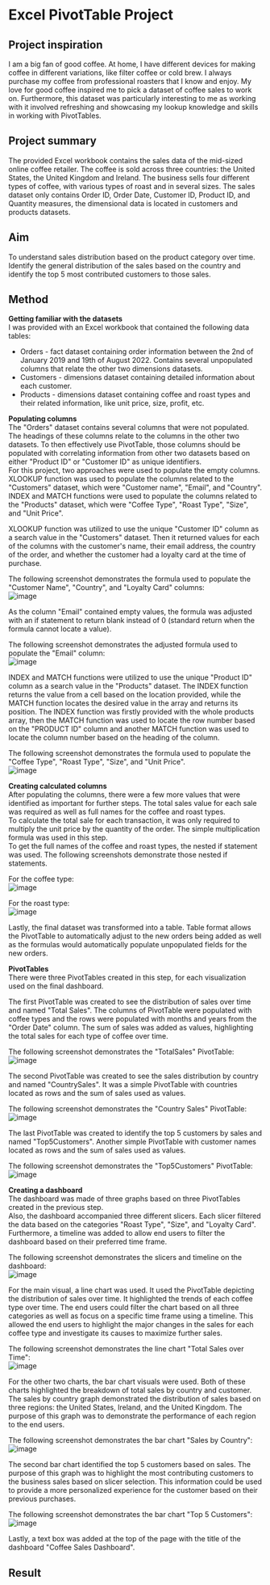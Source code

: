 # Excel PivotTable Project  

## Project inspiration
I am a big fan of good coffee. At home, I have different devices for making coffee in different variations, like filter coffee or cold brew. I always purchase my coffee from professional roasters that I know and enjoy. My love for good coffee inspired me to pick a dataset of coffee sales to work on. Furthermore, this dataset was particularly interesting to me as working with it involved refreshing and showcasing my lookup knowledge and skills in working with PivotTables.  

## Project summary  
The provided Excel workbook contains the sales data of the mid-sized online coffee retailer. The coffee is sold across three countries: the United States, the United Kingdom and Ireland. The business sells four different types of coffee, with various types of roast and in several sizes. The sales dataset only contains Order ID, Order Date, Customer ID, Product ID, and Quantity measures, the dimensional data is located in customers and products datasets.  

## Aim  
To understand sales distribution based on the product category over time. Identify the general distribution of the sales based on the country and identify the top 5 most contributed customers to those sales.  

## Method  
**Getting familiar with the datasets**  
I was provided with an Excel workbook that contained the following data tables:  
* Orders - fact dataset containing order information between the 2nd of January 2019 and 19th of August 2022. Contains several unpopulated columns that relate the other two dimensions datasets.    
* Customers - dimensions dataset containing detailed information about each customer.  
* Products - dimensions dataset containing coffee and roast types and their related information, like unit price, size, profit, etc.  

**Populating columns**  
The "Orders" dataset contains several columns that were not populated. The headings of these columns relate to the columns in the other two datasets. To then effectively use PivotTable, those columns should be populated with correlating information from other two datasets based on either "Product ID" or "Customer ID" as unique identifiers.  
For this project, two approaches were used to populate the empty columns. XLOOKUP function was used to populate the columns related to the "Customers" dataset, which were "Customer name", "Email", and "Country". INDEX and MATCH functions were used to populate the columns related to the "Products" dataset, which were "Coffee Type", "Roast Type", "Size", and "Unit Price".  
  
XLOOKUP function was utilized to use the unique "Customer ID" column as a search value in the "Customers" dataset. Then it returned values for each of the columns with the customer's name, their email address, the country of the order, and whether the customer had a loyalty card at the time of purchase.  
  
The following screenshot demonstrates the formula used to populate the "Customer Name", "Country", and "Loyalty Card" columns:  
![image](https://github.com/user-attachments/assets/711ad818-b967-47b0-922a-c82ebc15d464)  
  
As the column "Email" contained empty values, the formula was adjusted with an if statement to return blank instead of 0 (standard return when the formula cannot locate a value).  
  
The following screenshot demonstrates the adjusted formula used to populate the "Email" column:  
![image](https://github.com/user-attachments/assets/05587259-d8da-4217-93a2-ae0e6264cd35)  
  
INDEX and MATCH functions were utilized to use the unique "Product ID" column as a search value in the "Products" dataset. The INDEX function returns the value from a cell based on the location provided, while the MATCH function locates the desired value in the array and returns its position. The INDEX function was firstly provided with the whole products array, then the MATCH function was used to locate the row number based on the "PRODUCT ID" column and another MATCH function was used to locate the column number based on the heading of the column.  
  
The following screenshot demonstrates the formula used to populate the "Coffee Type", "Roast Type", "Size", and "Unit Price".  
![image](https://github.com/user-attachments/assets/2ca90c02-b1ff-4989-ace6-93458d508562)  
  
**Creating calculated columns**  
After populating the columns, there were a few more values that were identified as important for further steps. The total sales value for each sale was required as well as full names for the coffee and roast types.  
To calculate the total sale for each transaction, it was only required to multiply the unit price by the quantity of the order. The simple multiplication formula was used in this step.  
To get the full names of the coffee and roast types, the nested if statement was used. The following screenshots demonstrate those nested if statements.  
  
For the coffee type:  
![image](https://github.com/user-attachments/assets/599e767f-758c-4a8b-b15a-2522733f4ed6)  

For the roast type:  
![image](https://github.com/user-attachments/assets/ef22ed3e-a0af-418f-89b4-2ee807ce3cfd)  

Lastly, the final dataset was transformed into a table. Table format allows the PivotTable to automatically adjust to the new orders being added as well as the formulas would automatically populate unpopulated fields for the new orders.  

**PivotTables**  
There were three PivotTables created in this step, for each visualization used on the final dashboard.  
  
The first PivotTable was created to see the distribution of sales over time and named "Total Sales". The columns of PivotTable were populated with coffee types and the rows were populated with months and years from the "Order Date" column. The sum of sales was added as values, highlighting the total sales for each type of coffee over time.  
  
The following screenshot demonstrates the "TotalSales" PivotTable:  
![image](https://github.com/user-attachments/assets/aa832bc5-cb33-47f2-a57f-0d3eaea1cc07)  

The second PivotTable was created to see the sales distribution by country and named "CountrySales". It was a simple PivotTable with countries located as rows and the sum of sales used as values.  
  
The following screenshot demonstrates the "Country Sales" PivotTable:  
![image](https://github.com/user-attachments/assets/f2706f69-da94-46a0-97a2-97b289225139)  

The last PivotTable was created to identify the top 5 customers by sales and named "Top5Customers". Another simple PivotTable with customer names located as rows and the sum of sales used as values.  
  
The following screenshot demonstrates the "Top5Customers" PivotTable:  
![image](https://github.com/user-attachments/assets/d41d7624-95bc-4b74-8172-49d3f504bb4d)  

**Creating a dashboard**  
The dashboard was made of three graphs based on three PivotTables created in the previous step.  
Also, the dashboard accompanied three different slicers. Each slicer filtered the data based on the categories "Roast Type", "Size", and "Loyalty Card". Furthermore, a timeline was added to allow end users to filter the dashboard based on their preferred time frame.  
  
The following screenshot demonstrates the slicers and timeline on the dashboard:  
![image](https://github.com/user-attachments/assets/093705dc-96f9-4f0e-bea6-b0b9a721b755)  
  
For the main visual, a line chart was used. It used the PivotTable depicting the distribution of sales over time. It highlighted the trends of each coffee type over time. The end users could filter the chart based on all three categories as well as focus on a specific time frame using a timeline. This allowed the end users to highlight the major changes in the sales for each coffee type and investigate its causes to maximize further sales.  
  
The following screenshot demonstrates the line chart "Total Sales over Time":  
![image](https://github.com/user-attachments/assets/f166d35e-f6b8-4dbe-b2be-49454b32fd68)  

For the other two charts, the bar chart visuals were used. Both of these charts highlighted the breakdown of total sales by country and customer. The sales by country graph demonstrated the distribution of sales based on three regions: the United States, Ireland, and the United Kingdom. The purpose of this graph was to demonstrate the performance of each region to the end users.  
  
The following screenshot demonstrates the bar chart "Sales by Country":  
![image](https://github.com/user-attachments/assets/d7ed8555-80ff-4fe2-baef-22936f6fdd2a)  

The second bar chart identified the top 5 customers based on sales. The purpose of this graph was to highlight the most contributing customers to the business sales based on slicer selection. This information could be used to provide a more personalized experience for the customer based on their previous purchases.  
  
The following screenshot demonstrates the bar chart "Top 5 Customers":   
![image](https://github.com/user-attachments/assets/66ea7622-49ad-4ae9-be25-6a46f4ddee0a)  

Lastly, a text box was added at the top of the page with the title of the dashboard "Coffee Sales Dashboard".  

## Result













